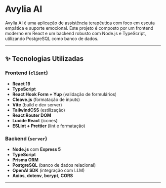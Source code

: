 # Avylia AI

Avylia AI é uma aplicação de assistência terapêutica com foco em escuta empática e suporte emocional. Este projeto é composto por um frontend moderno em React e um backend robusto com Node.js e TypeScript, utilizando PostgreSQL como banco de dados.

---

## ✨ Tecnologias Utilizadas

### Frontend (`client`)
- **React 19**
- **TypeScript**
- **React Hook Form + Yup** (validação de formulários)
- **Cleave.js** (formatação de inputs)
- **Vite** (build e dev server)
- **TailwindCSS** (estilização)
- **React Router DOM**
- **Lucide React** (ícones)
- **ESLint + Prettier** (lint e formatação)

### Backend (`server`)
- **Node.js** com **Express 5**
- **TypeScript**
- **Prisma ORM**
- **PostgreSQL** (banco de dados relacional)
- **OpenAI SDK** (integração com LLM)
- **Axios**, **dotenv**, **bcrypt**, **CORS**

---
